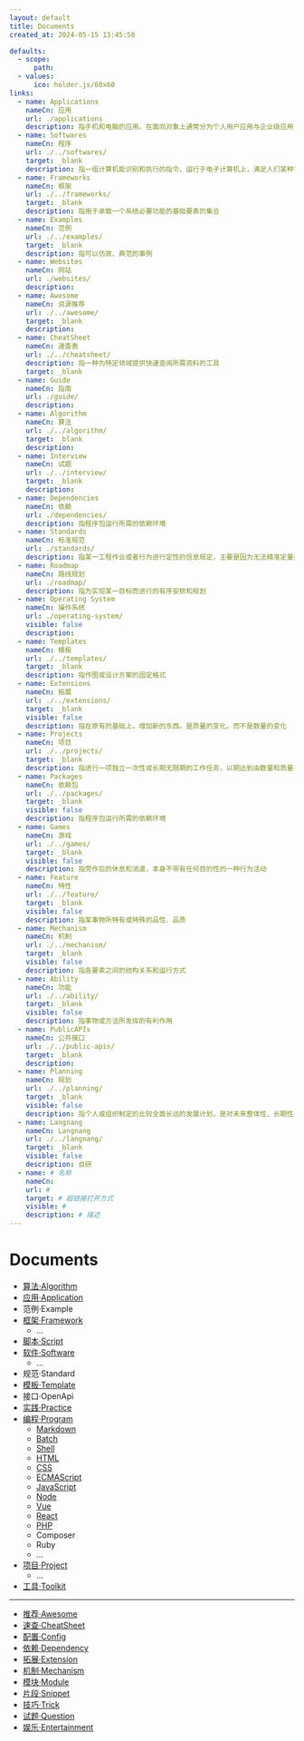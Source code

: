 ```yaml
---
layout: default
title: Documents
created_at: 2024-05-15 13:45:58

defaults:
  - scope:
      path:
  - values:
      ico: holder.js/60x60
links:
  - name: Applications
    nameCn: 应用
    url: ./applications
    description: 指手机和电脑的应用。在面向对象上通常分为个人用户应用与企业级应用，在移动端系统分类上主要包括iOS、Android和windows phone的xap和appx。
  - name: Softwares
    nameCn: 程序
    url: ./../softwares/
    target: _blank
    description: 指一组计算机能识别和执行的指令，运行于电子计算机上，满足人们某种需求的信息化工具
  - name: Frameworks
    nameCn: 框架
    url: ./../frameworks/
    target: _blank
    description: 指用于承载一个系统必要功能的基础要素的集合
  - name: Examples
    nameCn: 范例
    url: ./../examples/
    target: _blank
    description: 指可以仿效、典范的事例
  - name: Websites
    nameCn: 网站
    url: ./websites/
    description:
  - name: Awesome
    nameCn: 资源推荐
    url: ./../awesome/
    target: _blank
    description:
  - name: CheatSheet
    nameCn: 速查表
    url: ./../cheatsheet/
    description: 指一种为特定领域提供快速查阅所需资料的工具
    target: _blank
  - name: Guide
    nameCn: 指南
    url: ./guide/
    description:
  - name: Algorithm
    nameCn: 算法
    url: ./../algorithm/
    target: _blank
    description:
  - name: Interview
    nameCn: 试题
    url: ./../interview/
    target: _blank
    description:
  - name: Dependencies
    nameCn: 依赖
    url: ./dependencies/
    description: 指程序包运行所需的依赖环境
  - name: Standards
    nameCn: 标准规范
    url: ./standards/
    description: 指某一工程作业或者行为进行定性的信息规定，主要是因为无法精准定量而形成的标准
  - name: Roadmap
    nameCn: 路线规划
    url: ./roadmap/
    description: 指为实现某一目标而进行的有序安排和规划
  - name: Operating System
    nameCn: 操作系统
    url: ./operating-system/
    visible: false
    description:
  - name: Templates
    nameCn: 模板
    url: ./../templates/
    target: _blank
    description: 指作图或设计方案的固定格式
  - name: Extensions
    nameCn: 拓展
    url: ./../extensions/
    target: _blank
    visible: false
    description: 指在原有的基础上，增加新的东西。是质量的变化，而不是数量的变化
  - name: Projects
    nameCn: 项目
    url: ./../projects/
    target: _blank
    description: 指进行一项独立一次性或长期无限期的工作任务，以期达到由数量和质量指标所限定的目标
  - name: Packages
    nameCn: 依赖包
    url: ./../packages/
    target: _blank
    visible: false
    description: 指程序包运行所需的依赖环境
  - name: Games
    nameCn: 游戏
    url: ./../games/
    target: _blank
    visible: false
    description: 指劳作后的休息和消遣，本身不带有任何目的性的一种行为活动
  - name: Feature
    nameCn: 特性
    url: ./../feature/
    target: _blank
    visible: false
    description: 指某事物所特有或特殊的品性、品质
  - name: Mechanism
    nameCn: 机制
    url: ./../mechanism/
    target: _blank
    visible: false
    description: 指各要素之间的结构关系和运行方式
  - name: Ability
    nameCn: 功能
    url: ./../ability/
    target: _blank
    visible: false
    description: 指事物或方法所发挥的有利作用
  - name: PublicAPIs
    nameCn: 公共接口
    url: ./../public-apis/
    target: _blank
    description:
  - name: Planning
    nameCn: 规划
    url: ./../planning/
    target: _blank
    visible: false
    description: 指个人或组织制定的比较全面长远的发展计划，是对未来整体性、长期性、基本性问题的思考和考量，设计未来整套行动的方案
  - name: Langnang
    nameCn: Langnang
    url: ./../langnang/
    target: _blank
    visible: false
    description: 自研
  - name: # 名称
    nameCn:
    url: #
    target: # 超链接打开方式
    visible: #
    description: # 描述
---
```


<!-- - [Applications](./applications/): 应用
- [Awesome](./awesome/): 资源列表
- [CheatSheet](./cheatsheet/): 速查表
- [Softwares](./softwares/): 程序
- [Websites](./websites/): 网站
- [SVG](./svg.md)
- [ICO](./ico.md)
- [Emoji](./emoji.md) -->
<style>
    .media>img{
        /* display:none; */
    }
</style>

# Documents

- [算法·Algorithm](./algorithm/index.md)
- [应用·Application](./applications/index.md)
- 范例·Example
- [框架·Framework](./frameworks/index.md)
  - ...
- [脚本·Script](./guide/scripts.md)
- [软件·Software](./softwares/index.md)
  - ...
- 规范·Standard
- [模板·Template](./guide/templates.md)
- 接口·OpenApi
- [实践·Practice](./practices/index.md)
- [编程·Program](./program/index.md)
  - [Markdown](./program/markdown/index.md)
  - [Batch](./program/batch/index.md)
  - [Shell](./program/shell/index.md)
  - [HTML](./program/html/index.md)
  - [CSS](./program/css/index.md)
  - [ECMAScript](./program/ecmascript/index.md)
  - [JavaScript](./program/javascript/index.md)
  - [Node](./program/node/index.md)
  - [Vue](./program/node.vue/index.md)
  - [React](./program/node.react/index.md)
  - [PHP](./program/php/index.md)
  - Composer
  - Ruby
  - ...
- [项目·Project](./projects/index.md)
  - ...
- [工具·Toolkit](./toolkits/index.md)

<!--  -->

---

- [推荐·Awesome](./guide/awesome.md)
- [速查·CheatSheet](./guide/cheatsheet.md)
- [配置·Config](./guide/configs.md)
- [依赖·Dependency](./guide/dependencies.md)
- [拓展·Extension](./guide/extensions.md)
- [机制·Mechanism](./guide/mechanisms.md)
- [模块·Module](./guide/modules.md)
- [片段·Snippet](./guide/snippets.md)
- [技巧·Trick](./guide/tricks.md)
- [试题·Question](./guide/questions.md)
- [娱乐·Entertainment](./entertainment/index.md)

<!-- - 简历·Vitae -->

<!--
<div class="container d-none">
  <div class="row row-cols-1 row-cols-sm-2 row-cols-md-3" style="margin-left: -23px;margin-right: -23px">
    {% for link in page.links %}
      {% if link.name and link.visible != false %}
      <div class="col p-2">
          <a class="card text-decoration-none" href="{{link.url}}" target="{{link.target}}">
              <div class="card-body p-3">
                  <div class="media">
                      <img src="holder.js/60x60" class="align-self-center mr-2" alt="...">
                      <div class="media-body">
                          <h3 class="card-title mt-0 mb-1">{{link.nameCn}}（{{link.name}}）</h3>
                            {% if link.description %}
                              <p class="card-text text-wrap text-truncate text-muted mb-0" style="height: 3.2rem;display: -webkit-box; -webkit-line-clamp: 2; -webkit-box-orient: vertical;" title="{{link.description}}"> {{link.description}} </p>
                            {% else %}
                              <p class="card-text text-wrap text-truncate text-muted mb-0" style="height: 3.2rem;display: -webkit-box; -webkit-line-clamp: 2; -webkit-box-orient: vertical;" title="{{link.nameCn}}"> {{link.nameCn}} </p>
                            {% endif %}
                      </div>
                  </div>
              </div>
          </a>
      </div>
      {% endif %}
    {% endfor %}
  </div>
</div> -->

<!-- {% gist ab8ce66b0cada4ecb75a20ec67d481a8 package.json %} -->

<!--
```sh
docs
  ├─ applications     # 应用
  ├─ frameworks       # 框架
  ├─ softwares        # 软件
  ├─ extesions        # 拓展
  ├─ examples         # 范例
  ├─ templates        # 模板
  ├─ packages         # 包裹
  ├─ tools            # 工具
  ├─ games            # 游戏
  └─ projects         # 项目
    ├─ website
    ├─ cheatsheet
    ├─ awesome
    └─ roadmap
```
-->

<!-- ## 参考·Reference -->
